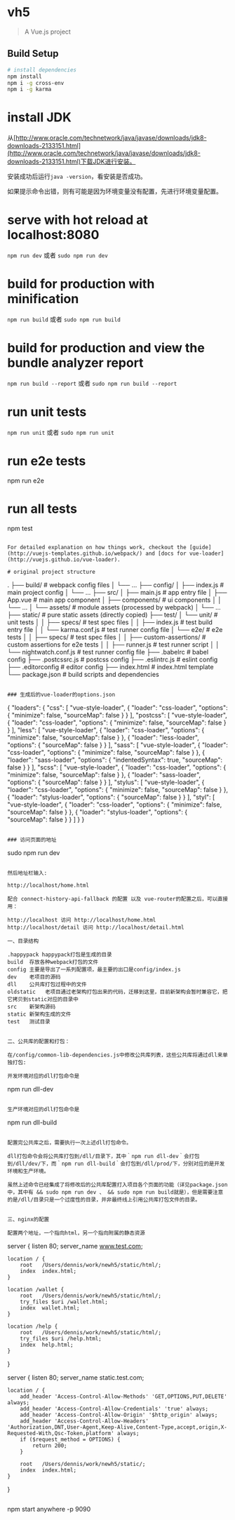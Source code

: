 # vh5

> A Vue.js project

## Build Setup

``` bash
# install dependencies
npm install
npm i -g cross-env
npm i -g karma
```

# install JDK

从[http://www.oracle.com/technetwork/java/javase/downloads/jdk8-downloads-2133151.html](http://www.oracle.com/technetwork/java/javase/downloads/jdk8-downloads-2133151.html)下载JDK进行安装。

安装成功后运行`java -version`，看安装是否成功。

如果提示命令出错，则有可能是因为环境变量没有配置，先进行环境变量配置。

# serve with hot reload at localhost:8080

`npm run dev` 或者 `sudo npm run dev`

# build for production with minification
`npm run build` 或者 `sudo npm run build`

# build for production and view the bundle analyzer report
`npm run build --report` 或者 `sudo npm run build --report`

# run unit tests
`npm run unit` 或者 `sudo npm run unit`

# run e2e tests
npm run e2e

# run all tests
npm test
```

For detailed explanation on how things work, checkout the [guide](http://vuejs-templates.github.io/webpack/) and [docs for vue-loader](http://vuejs.github.io/vue-loader).

# original project structure

```
.
├── build/                      # webpack config files
│   └── ...
├── config/
│   ├── index.js                # main project config
│   └── ...
├── src/
│   ├── main.js                 # app entry file
│   ├── App.vue                 # main app component
│   ├── components/             # ui components
│   │   └── ...
│   └── assets/                 # module assets (processed by webpack)
│       └── ...
├── static/                     # pure static assets (directly copied)
├── test/
│   └── unit/                   # unit tests
│   │   ├── specs/              # test spec files
│   │   ├── index.js            # test build entry file
│   │   └── karma.conf.js       # test runner config file
│   └── e2e/                    # e2e tests
│   │   ├── specs/              # test spec files
│   │   ├── custom-assertions/  # custom assertions for e2e tests
│   │   ├── runner.js           # test runner script
│   │   └── nightwatch.conf.js  # test runner config file
├── .babelrc                    # babel config
├── .postcssrc.js               # postcss config
├── .eslintrc.js                # eslint config
├── .editorconfig               # editor config
├── index.html                  # index.html template
└── package.json                # build scripts and dependencies
```

### 生成后的vue-loader的options.json

```
{
  "loaders": {
    "css": [
      "vue-style-loader",
      {
        "loader": "css-loader",
        "options": {
          "minimize": false,
          "sourceMap": false
        }
      }
    ],
    "postcss": [
      "vue-style-loader",
      {
        "loader": "css-loader",
        "options": {
          "minimize": false,
          "sourceMap": false
        }
      }
    ],
    "less": [
      "vue-style-loader",
      {
        "loader": "css-loader",
        "options": {
          "minimize": false,
          "sourceMap": false
        }
      },
      {
        "loader": "less-loader",
        "options": {
          "sourceMap": false
        }
      }
    ],
    "sass": [
      "vue-style-loader",
      {
        "loader": "css-loader",
        "options": {
          "minimize": false,
          "sourceMap": false
        }
      },
      {
        "loader": "sass-loader",
        "options": {
          "indentedSyntax": true,
          "sourceMap": false
        }
      }
    ],
    "scss": [
      "vue-style-loader",
      {
        "loader": "css-loader",
        "options": {
          "minimize": false,
          "sourceMap": false
        }
      },
      {
        "loader": "sass-loader",
        "options": {
          "sourceMap": false
        }
      }
    ],
    "stylus": [
      "vue-style-loader",
      {
        "loader": "css-loader",
        "options": {
          "minimize": false,
          "sourceMap": false
        }
      },
      {
        "loader": "stylus-loader",
        "options": {
          "sourceMap": false
        }
      }
    ],
    "styl": [
      "vue-style-loader",
      {
        "loader": "css-loader",
        "options": {
          "minimize": false,
          "sourceMap": false
        }
      },
      {
        "loader": "stylus-loader",
        "options": {
          "sourceMap": false
        }
      }
    ]
  }
}
```

### 访问页面的地址

```
sudo npm run dev
```

然后地址栏输入:

http://localhost/home.html

配合 connect-history-api-fallback 的配置 以及 vue-router的配置之后，可以直接用：

http://localhost 访问 http://localhost/home.html
http://localhost/detail 访问 http://localhost/detail.html

一、目录结构

.happypack happypack打包是生成的目录
build  存放各种webpack打包的文件
config 主要是导出了一系列配置项，最主要的出口是config/index.js
dev    老项目的源码
dll    公共库打包过程中的文件
oldstatic   老项目通过老架构打包出来的代码，迁移到这里，目前新架构会暂时兼容它，把它拷贝到static对应的目录中
src    新架构源码
static 新架构生成的文件
test   测试目录


二、公共库的配置和打包：

在/config/common-lib-dependencies.js中修改公共库列表，这些公共库将通过dll来单独打包:

开发环境对应的dll打包命令是

```
npm run dll-dev
```

生产环境对应的dll打包命令是

```
npm run dll-build
```

配置完公共库之后，需要执行一次上述dll打包命令。

dll打包命令会将公共库打包到/dll/目录下，其中｀npm run dll-dev｀会打包到/dll/dev/下，而｀npm run dll-build｀会打包到/dll/prod/下，分别对应的是开发环境和生产环境。

虽然上述命令已经集成了将修改后的公共库配置打入项目各个页面的功能（详见package.json中，其中有 && sudo npm run dev 、 && sudo npm run build就是），但是需要注意的是/dll/目录只是一个过度性的目录，并非最终线上引用公共库打包文件的目录。


三、nginx的配置

配置两个地址，一个指向html，另一个指向附属的静态资源

```
server {
    listen       80;
    server_name  www.test.com;

    location / {
        root   /Users/dennis/work/newh5/static/html/;
        index  index.html;
    }

    location /wallet {
        root   /Users/dennis/work/newh5/static/html/;
        try_files $uri /wallet.html;
        index  wallet.html;
    }

    location /help {
        root   /Users/dennis/work/newh5/static/html/;
        try_files $uri /help.html;
        index  help.html;
    }
}

server {
    listen       80;
    server_name  static.test.com;


    location / {
        add_header 'Access-Control-Allow-Methods' 'GET,OPTIONS,PUT,DELETE' always;
        add_header 'Access-Control-Allow-Credentials' 'true' always;
        add_header 'Access-Control-Allow-Origin' '$http_origin' always;
        add_header 'Access-Control-Allow-Headers'  'Authorization,DNT,User-Agent,Keep-Alive,Content-Type,accept,origin,X-Requested-With,Qsc-Token,platform' always;
        if ($request_method = OPTIONS) {
            return 200;
        }

        root   /Users/dennis/work/newh5/static/;
        index  index.html;
    }
}
```

```
npm start
anywhere -p 9090
```


